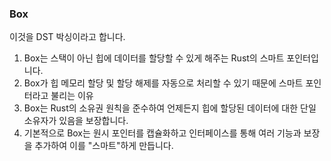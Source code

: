 ### Box<dyn Shape>

이것을 DST 박싱이라고 합니다.

1. Box<T>는 스택이 아닌 힙에 데이터를 할당할 수 있게 해주는 Rust의 스마트 포인터입니다.
2. Box<T>가 힙 메모리 할당 및 할당 해제를 자동으로 처리할 수 있기 때문에 스마트 포인터라고 불리는 이유
3. Box는 Rust의 소유권 원칙을 준수하여 언제든지 힙에 할당된 데이터에 대한 단일 소유자가 있음을 보장합니다.
4. 기본적으로 Box<T>는 원시 포인터를 캡슐화하고 인터페이스를 통해 여러 기능과 보장을 추가하여 이를 "스마트"하게 만듭니다.